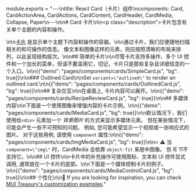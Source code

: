 module.exports = "---\ntitle: React Card（卡片）组件\ncomponents: Card, CardActionArea, CardActions, CardContent, CardHeader, CardMedia, Collapse, Paper\n---\n\n# Card 卡片\n\n<p class=\"description\">卡片包含有关单个主题的内容和操作。</p>\n\n[卡片](https://material.io/design/components/cards.html) 是显示单个主题下内容和操作的容器。\n\n通过卡片，我们应便捷地扫描相关的和可操作的信息。 像文本和图像这样的元素，则应按照清晰的布局来排列，以此呈现结构层次。\n\n## 简单的卡片\n\n尽管卡片支持多操作、多个 UI 控件和一个加长的菜单，但请不要滥用它，切记，卡片只是那些复杂且详细信息的一个入口。\n\n{{\"demo\": \"pages/components/cards/SimpleCard.js\", \"bg\": true}}\n\n### Outlined Card\n\nSet `variant=\"outlined\"` to render an outlined card.\n\n{{\"demo\": \"pages/components/cards/OutlinedCard.js\", \"bg\": true}}\n\n## 复杂交互\n\n在桌面上, 卡片内容可以展开。\n\n{{\"demo\": \"pages/components/cards/RecipeReviewCard.js\", \"bg\": true}}\n\n## 多媒体内容\n\n下面是一个使用图像来增强内容的卡片示例。\n\n{{\"demo\": \"pages/components/cards/MediaCard.js\", \"bg\": true}}\n\n默认情况下，我们使用给`<div>` 元素加一个 *背景图片* 的方式来显示多媒体元素。 但在某些情况下，可能会产生一些不可预知的问题。 例如, 您可能希望显示一个视频或一张响应式的图片。 对于这些用例, 请使用 `component` 属性:\n\n{{\"demo\": \"pages/components/cards/ImgMediaCard.js\", \"bg\": true}}\n\n> ⚠️ 当 `component=\"img\"` 时，CardMedia 会依靠 `object-fit` 来居中图像。 但 IE 11不支持它。\n\n## UI 控件\n\n卡片中的补充操作可使用图标、文本和 UI 控件显式调用, 通常放在一个卡片的底部。\n\n下面是一个媒体控制卡片的例子。\n\n{{\"demo\": \"pages/components/cards/MediaControlCard.js\", \"bg\": true}}\n\n## 个性化\n\n👑 If you are looking for inspiration, you can check [MUI Treasury's customization examples](https://mui-treasury.com/components/card)."